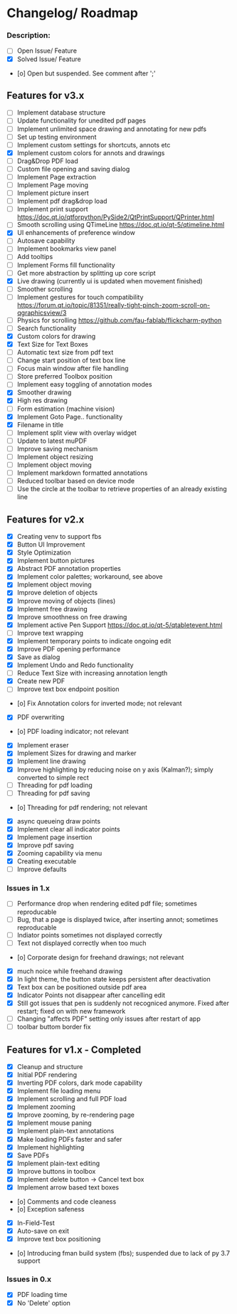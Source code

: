 # Changelog/ Roadmap

### Description:

- [ ] Open Issue/ Feature
- [x] Solved Issue/ Feature
- [o] Open but suspended. See comment after ';'

## Features for v3.x

- [ ] Implement database structure
- [ ] Update functionality for unedited pdf pages
- [ ] Implement unlimited space drawing and annotating for new pdfs
- [ ] Set up testing environment
- [ ] Implement custom settings for shortcuts, annots etc
- [x] Implement custom colors for annots and drawings
- [ ] Drag&Drop PDF load
- [ ] Custom file opening and saving dialog
- [ ] Implement Page extraction
- [ ] Implement Page moving
- [ ] Implement picture insert
- [ ] Implement pdf drag&drop load
- [ ] Implement print support https://doc.qt.io/qtforpython/PySide2/QtPrintSupport/QPrinter.html
- [ ] Smooth scrolling using QTimeLine https://doc.qt.io/qt-5/qtimeline.html
- [x] UI enhancements of preference window
- [ ] Autosave capability
- [ ] Implement bookmarks view panel
- [ ] Add tooltips
- [ ] Implement Forms fill functionality
- [ ] Get more abstraction by splitting up core script
- [x] Live drawing (currently ui is updated when movement finished)
- [ ] Smoother scrolling
- [ ] Implement gestures for touch compatibility https://forum.qt.io/topic/81351/really-tight-pinch-zoom-scroll-on-qgraphicsview/3
- [ ] Physics for scrolling https://github.com/fau-fablab/flickcharm-python
- [ ] Search functionality
- [x] Custom colors for drawing
- [x] Text Size for Text Boxes
- [ ] Automatic text size from pdf text
- [ ] Change start position of text box line
- [ ] Focus main window after file handling
- [ ] Store preferred Toolbox position
- [ ] Implement easy toggling of annotation modes
- [x] Smoother drawing
- [x] High res drawing
- [ ] Form estimation (machine vision)
- [x] Implement Goto Page.. functionality
- [x] Filename in title
- [ ] Implement split view with overlay widget
- [ ] Update to latest muPDF
- [ ] Improve saving mechanism
- [ ] Implement object resizing
- [ ] Implement object moving
- [ ] Implement markdown formatted annotations
- [ ] Reduced toolbar based on device mode
- [ ] Use the circle at the toolbar to retrieve properties of an already existing line

## Features for v2.x

- [x] Creating venv to support fbs
- [x] Button UI Improvement
- [x] Style Optimization
- [x] Implement button pictures
- [x] Abstract PDF annotation properties
- [x] Implement color palettes; workaround, see above
- [x] Implement object moving
- [x] Improve deletion of objects
- [x] Improve moving of objects (lines)
- [x] Implement free drawing
- [x] Improve smoothness on free drawing
- [x] Implement active Pen Support https://doc.qt.io/qt-5/qtabletevent.html
- [ ] Improve text wrapping
- [x] Implement temporary points to indicate ongoing edit
- [x] Improve PDF opening performance
- [x] Save as dialog
- [x] Implement Undo and Redo functionality
- [ ] Reduce Text Size with increasing annotation length
- [x] Create new PDF
- [ ] Improve text box endpoint position
- [o] Fix Annotation colors for inverted mode; not relevant
- [x] PDF overwriting
- [o] PDF loading indicator; not relevant
- [x] Implement eraser
- [x] Implement Sizes for drawing and marker
- [x] Implement line drawing
- [x] Improve highlighting by reducing noise on y axis (Kalman?); simply converted to simple rect
- [ ] Threading for pdf loading
- [ ] Threading for pdf saving
- [o] Threading for pdf rendering; not relevant
- [x] async queueing draw points
- [x] Implement clear all indicator points
- [x] Implement page insertion
- [x] Improve pdf saving
- [x] Zooming capability via menu
- [x] Creating executable
- [ ] Improve defaults

### Issues in 1.x

- [ ] Performance drop when rendering edited pdf file; sometimes reproducable
- [ ] Bug, that a page is displayed twice, after inserting annot; sometimes reproducable
- [ ] Indiator points sometimes not displayed correctly
- [ ] Text not displayed correctly when too much
- [o] Corporate design for freehand drawings; not relevant
- [x] much noice while freehand drawing
- [x] In light theme, the button state keeps persistent after deactivation
- [x] Text box can be positioned outside pdf area
- [x] Indicator Points not disappear after cancelling edit
- [x] Still got issues that pen is suddenly not recogniced anymore. Fixed after restart; fixed on with new framework
- [ ] Changing "affects PDF" setting only issues after restart of app
- [ ] toolbar buttom border fix

## Features for v1.x - Completed

- [x] Cleanup and structure
- [x] Initial PDF rendering
- [x] Inverting PDF colors, dark mode capability
- [x] Implement file loading menu
- [x] Implement scrolling and full PDF load
- [x] Implement zooming
- [x] Improve zooming, by re-rendering page
- [x] Implement mouse paning
- [x] Implement plain-text annotations
- [x] Make loading PDFs faster and safer
- [x] Implement highlighting
- [x] Save PDFs
- [x] Implement plain-text editing
- [x] Improve buttons in toolbox
- [x] Implement delete button -> Cancel text box
- [x] Implement arrow based text boxes
- [o] Comments and code cleaness
- [o] Exception safeness
- [x] In-Field-Test
- [x] Auto-save on exit
- [x] Improve text box positioning
- [o] Introducing fman build system (fbs); suspended due to lack of py 3.7 support

### Issues in 0.x

- [x] PDF loading time
- [x] No 'Delete' option